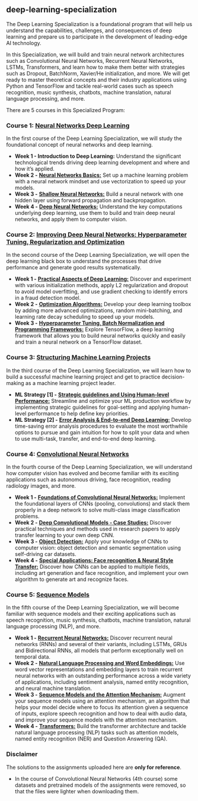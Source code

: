 ## deep-learning-specialization
The Deep Learning Specialization is a foundational program that will help us understand the capabilities, challenges, and consequences of deep learning and prepare us to participate in the development of leading-edge AI technology. 

In this Specialization, we will build and train neural network architectures such as Convolutional Neural Networks, Recurrent Neural Networks, LSTMs, Transformers, and learn how to make them better with strategies such as Dropout, BatchNorm, Xavier/He initialization, and more. We will get ready to master theoretical concepts and their industry applications using Python and TensorFlow and tackle real-world cases such as speech recognition, music synthesis, chatbots, machine translation, natural language processing, and more.

There are 5 courses in this Specialized Program:

### Course 1: [Neural Networks Deep Learning](https://github.com/alanmenchaca/deep-learning-specialization/tree/main/%5BC01%5D%20Neural%20Networks%20and%20Deep%20Learning)
In the first course of the Deep Learning Specialization, we will study the foundational concept of neural networks and deep learning. 

* **Week 1 - Introduction to Deep Learning:** Understand the significant technological trends driving deep learning development and where and how it’s applied.
* **Week 2 -** [**Neural Networks Basics:**](https://github.com/alanmenchaca/deep-learning-specialization/tree/main/%5BC01%5D%20Neural%20Networks%20and%20Deep%20Learning/Neural%20Networks%20Basics) Set up a machine learning problem with a neural network mindset and use vectorization to speed up your models.
* **Week 3 -** [**Shallow Neural Networks:**](https://github.com/alanmenchaca/deep-learning-specialization/tree/main/%5BC01%5D%20Neural%20Networks%20and%20Deep%20Learning/Shallow%20Neural%20Networks) Build a neural network with one hidden layer using forward propagation and backpropagation.
* **Week 4 -** [**Deep Neural Networks:**](https://github.com/alanmenchaca/deep-learning-specialization/tree/main/%5BC01%5D%20Neural%20Networks%20and%20Deep%20Learning/Deep%20Neural%20Networks) Understand the key computations underlying deep learning, use them to build and train deep neural networks, and apply them to computer vision.


### Course 2: [Improving Deep Neural Networks: Hyperparameter Tuning, Regularization and Optimization](https://github.com/alanmenchaca/deep-learning-specialization/tree/main/%5BC02%5D%20Improving%20Deep%20Neural%20Networks%20-%20Hyperparameter%20Tuning%2C%20Regularization%20and%20Optimization)
In the second course of the Deep Learning Specialization, we will open the deep learning black box to understand the processes that drive performance and generate good results systematically. 

* **Week 1 -** [**Practical Aspects of Deep Learning:**](https://github.com/alanmenchaca/deep-learning-specialization/tree/main/%5BC02%5D%20Improving%20Deep%20Neural%20Networks%20-%20Hyperparameter%20Tuning%2C%20Regularization%20and%20Optimization/Practical%20Aspects%20of%20Deep%20Learning) Discover and experiment with various initialization methods, apply L2 regularization and dropout to avoid model overfitting, and use gradient checking to identify errors in a fraud detection model.
* **Week 2 -** [**Optimization Algorithms:**](https://github.com/alanmenchaca/deep-learning-specialization/tree/main/%5BC02%5D%20Improving%20Deep%20Neural%20Networks%20-%20Hyperparameter%20Tuning%2C%20Regularization%20and%20Optimization/Optimization%20Algorithms) Develop your deep learning toolbox by adding more advanced optimizations, random mini-batching, and learning rate decay scheduling to speed up your models.
* **Week 3 -** [**Hyperparameter Tuning, Batch Normalization and Programming Frameworks:**](https://github.com/alanmenchaca/deep-learning-specialization/tree/main/%5BC02%5D%20Improving%20Deep%20Neural%20Networks%20-%20Hyperparameter%20Tuning%2C%20Regularization%20and%20Optimization/Hyperparameter%20Tuning%2C%20Batch%20Normalization%20and%20Programming%20Frameworks) Explore TensorFlow, a deep learning framework that allows you to build neural networks quickly and easily and train a neural network on a TensorFlow dataset.


### Course 3: [Structuring Machine Learning Projects](https://github.com/alanmenchaca/deep-learning-specialization/tree/main/%5BC03%5D%20Structuring%20Machine%20Learning%20Projects)
In the third course of the Deep Learning Specialization, we will learn how to build a successful machine learning project and get to practice decision-making as a machine learning project leader.

* **ML Strategy [1] -** [**Strategic guidelines and Using Human-level Performance:**](https://github.com/alanmenchaca/deep-learning-specialization/tree/main/%5BC03%5D%20Structuring%20Machine%20Learning%20Projects/Strategic%20guidelines%20and%20Using%20Human-level%20Performance) Streamline and optimize your ML production workflow by implementing strategic guidelines for goal-setting and applying human-level performance to help define key priorities.
* **ML Strategy [2] -** [**Error Analysis & End-to-end Deep Learning:**](https://github.com/alanmenchaca/deep-learning-specialization/tree/main/%5BC03%5D%20Structuring%20Machine%20Learning%20Projects/Error%20Analysis%20and%20End-to-end%20Deep%20Learning) Develop time-saving error analysis procedures to evaluate the most worthwhile options to pursue and gain intuition for how to split your data and when to use multi-task, transfer, and end-to-end deep learning.


### Course 4: [Convolutional Neural Networks](https://github.com/alanmenchaca/deep-learning-specialization/tree/main/%5BC04%5D%20Convolutional%20Neural%20Networks)
In the fourth course of the Deep Learning Specialization, we will understand how computer vision has evolved and become familiar with its exciting applications such as autonomous driving, face recognition, reading radiology images, and more.

* **Week 1 -** [**Foundations of Convolutional Neural Networks:**](https://github.com/alanmenchaca/deep-learning-specialization/tree/main/%5BC04%5D%20Convolutional%20Neural%20Networks/Foundations%20of%20Convolutional%20Neural%20Networks) Implement the foundational layers of CNNs (pooling, convolutions) and stack them properly in a deep network to solve multi-class image classification problems.
* **Week 2 -** [**Deep Convolutional Models - Case Studies:**](https://github.com/alanmenchaca/deep-learning-specialization/tree/main/%5BC04%5D%20Convolutional%20Neural%20Networks/Deep%20Convolutional%20Models%20-%20Case%20Studies) Discover practical techniques and methods used in research papers to apply transfer learning to your own deep CNN.
* **Week 3 -** [**Object Detection:**](https://github.com/alanmenchaca/deep-learning-specialization/tree/main/%5BC04%5D%20Convolutional%20Neural%20Networks/Object%20Detection) Apply your knowledge of CNNs to computer vision: object detection and semantic segmentation using self-driving car datasets.
* **Week 4 -** [**Special Applications: Face recognition & Neural Style Transfer:**](https://github.com/alanmenchaca/deep-learning-specialization/tree/main/%5BC04%5D%20Convolutional%20Neural%20Networks/Special%20Applications%2C%20Face%20recognition%20%26%20Neural%20Style%20Transfer) Discover how CNNs can be applied to multiple fields, including art generation and face recognition, and implement your own algorithm to generate art and recognize faces.


### Course 5: [Sequence Models](https://github.com/alanmenchaca/deep-learning-specialization/tree/main/%5BC05%5D%20Sequence%20Models)
In the fifth course of the Deep Learning Specialization, we will become familiar with sequence models and their exciting applications such as speech recognition, music synthesis, chatbots, machine translation, natural language processing (NLP), and more.

* **Week 1 -** [**Recurrent Neural Networks:**](https://github.com/alanmenchaca/deep-learning-specialization/tree/main/%5BC05%5D%20Sequence%20Models/Recurrent%20Neural%20Networks) Discover recurrent neural networks (RNNs) and several of their variants, including LSTMs, GRUs and Bidirectional RNNs, all models that perform exceptionally well on temporal data.
* **Week 2 -** [**Natural Language Processing and Word Embeddings:**](https://github.com/alanmenchaca/deep-learning-specialization/tree/main/%5BC05%5D%20Sequence%20Models/Natural%20Language%20Processing%20%26%20Word%20Embeddings) Use word vector representations and embedding layers to train recurrent neural networks with an outstanding performance across a wide variety of applications, including sentiment analysis, named entity recognition, and neural machine translation.
* **Week 3 -** [**Sequence Models and the Attention Mechanism:**]() Augment your sequence models using an attention mechanism, an algorithm that helps your model decide where to focus its attention given a sequence of inputs, explore speech recognition and how to deal with audio data, and improve your sequence models with the attention mechanism.
* **Week 4 -** [**Transformers:**]() Build the transformer architecture and tackle natural language processing (NLP) tasks such as attention models, named entity recognition (NER) and Question Answering (QA).

### Disclaimer
The solutions to the assignments uploaded here are **only for reference**.
* In the course of Convolutional Neural Networks (4th course) some datasets and pretrained models of the assignments were removed, so that the files were lighter when downloading them.
